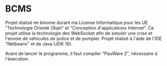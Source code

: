 # BCMS
Projet réalisé en binome durant ma License Informatique pour les UE "Technologie Orienté Objet" et "Conception d'applications Internet".
Ce projet utilise la technologie des WebSocket afin de simuler une crise et l'envoie de véhicules de police et de pompier.
Projet réalisé à l'aide de l'IDE "Netbeans" et de Java (JDK 16).

Avant de lancer le programme, il faut compiler "PauWare 2", nécessaire à l'éxecution.
